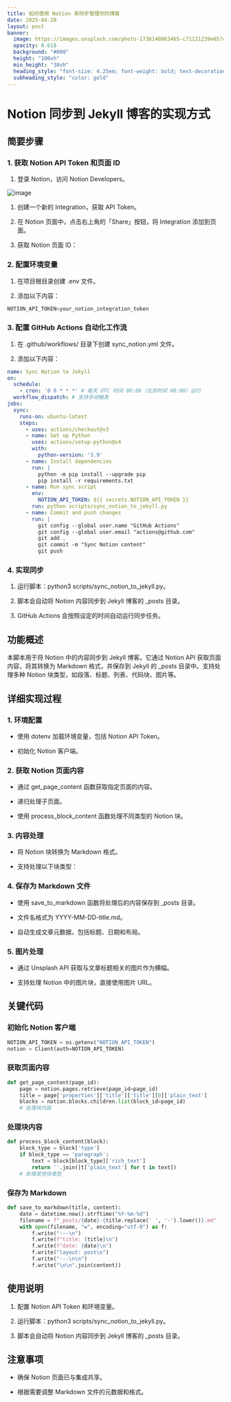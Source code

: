 ```yaml
---
title: 如何使用 Notion 来同步管理你的博客
date: 2025-04-28
layout: post
banner:
  image: https://images.unsplash.com/photo-1736148063465-c71121239e65?crop=entropy&cs=tinysrgb&fit=max&fm=jpg&ixid=M3w2OTIwMzJ8MHwxfHJhbmRvbXx8fHx8fHx8fDE3NDU4NDQ2MDN8&ixlib=rb-4.0.3&q=80&w=1080
  opacity: 0.618
  background: "#000"
  height: "100vh"
  min_height: "38vh"
  heading_style: "font-size: 4.25em; font-weight: bold; text-decoration: underline"
  subheading_style: "color: gold"
---
```


# Notion 同步到 Jekyll 博客的实现方式

## 简要步骤

### 1. 获取 Notion API Token 和页面 ID

1. 登录 Notion，访问 Notion Developers。

![image](https://prod-files-secure.s3.us-west-2.amazonaws.com/a7a0cc5a-89b9-4cda-8686-1fba0ca52f40/d19c1afe-dea5-4312-9333-786b0ba83054/image.png?X-Amz-Algorithm=AWS4-HMAC-SHA256&X-Amz-Content-Sha256=UNSIGNED-PAYLOAD&X-Amz-Credential=ASIAZI2LB466SWIZX337%2F20250428%2Fus-west-2%2Fs3%2Faws4_request&X-Amz-Date=20250428T125003Z&X-Amz-Expires=3600&X-Amz-Security-Token=IQoJb3JpZ2luX2VjEN3%2F%2F%2F%2F%2F%2F%2F%2F%2F%2FwEaCXVzLXdlc3QtMiJHMEUCIAM9PyonNzTEU4Dj5cSIdBg6eHjYEzHe74l9FaOfrEsXAiEA4EhSb%2FQuTXA5cVdINVQbUO0wl%2FYziC%2FOnLdkBbKIHdQq%2FwMIdRAAGgw2Mzc0MjMxODM4MDUiDDMDWOW4%2BcRTy8S4mircA8c0%2B%2FYWiJAHR7DWC7naPuKMC5LRImlWf1ueyr8qPVCP1XwBuUnRFIWzSyCGiKxg9sXRwRUymkIbsR%2BaKzwRWnH8ST59Scq5tpOJ1ALASnRCcdksY89HFJYG8cDFv869129NP2KMyIc%2FjYty0SnBbxKgaica5KCMcw5rWzSfx6DvealqtFTAMFRGpeJc6Zkb3wGNYEKGRU5AQ1x44q2oZrrRyH6Pkdg8Evc9eOgCUXL4jyKBLdYdz6YCkK8dLDnaUyz8BXntxcfRXo%2FxwsCh31TOPmv20Kfc%2FTkh2ahPAXN3XOWO1kR2WsxI9SC9hrQC60QpMyyiuvtj60xOVkkWYEC%2FAl72px8q6%2Fz%2FeSrUnzFRK00e%2B9PPPYtbKUKrXWwVs5edCOHQMOLcHPNOZENciSwp533fGbZv8DGMoohcN%2BtwL%2BlriFUbWpDf%2BmBooLicw5LBPDRutAShW%2F93B%2Fy7g%2FgI0BHo10EOxmTuFGsKghahiR4eg2f7rgVba38BHF6qgRKmToQf8TpIGE20HFKvzUrgYjVglOJzNL3sFAgQhT%2BX4qUIMu9CCarWy8axPIhRF7LtRQynZF%2FfsjGGNaf1d7cJphkuz5VUiGILQUbM0m9J8jwSA22PHN8%2FkkqsMLXkvcAGOqUBHe7CNReyFqJYDlPzSHCHSKuPeRr8u%2F25vcIVa%2B61GWniHpkflccaSwhj%2F0dbqJj2C8Nh0BFGw7NGC7eBZGkLOopzUVgszqTjIiEZ%2FrqngUtWi5rX4nTPh92Khv%2BFo0C92ktIoye5ZvQZDDFk9TlI3KscC60imoTREUMM83B3cX9GKXNxAcHQOnQzoCerV1VoU0E%2ByZ%2BFpvUgzjPu5NlYWUpgyVxF&X-Amz-Signature=763cdbe71fba3c64c84a67c429a834c2ee8012159dbf7a052ed0d2611e151d8b&X-Amz-SignedHeaders=host&x-id=GetObject)

1. 创建一个新的 Integration，获取 API Token。

1. 在 Notion 页面中，点击右上角的「Share」按钮，将 Integration 添加到页面。

1. 获取 Notion 页面 ID：


### 2. 配置环境变量

1. 在项目根目录创建 .env 文件。

1. 添加以下内容：

```javascript
NOTION_API_TOKEN=your_notion_integration_token
```

### 3. 配置 GitHub Actions 自动化工作流

1. 在 .github/workflows/ 目录下创建 sync_notion.yml 文件。

1. 添加以下内容：

```yaml
name: Sync Notion to Jekyll
on:
  schedule:
    - cron: '0 0 * * *' # 每天 UTC 时间 00:00（北京时间 08:00）运行
  workflow_dispatch: # 支持手动触发
jobs:
  sync:
    runs-on: ubuntu-latest
    steps:
      - uses: actions/checkout@v3
      - name: Set up Python
        uses: actions/setup-python@v4
        with:
          python-version: '3.9'
      - name: Install dependencies
        run: |
          python -m pip install --upgrade pip
          pip install -r requirements.txt
      - name: Run sync script
        env:
          NOTION_API_TOKEN: ${{ secrets.NOTION_API_TOKEN }}
        run: python scripts/sync_notion_to_jekyll.py
      - name: Commit and push changes
        run: |
          git config --global user.name "GitHub Actions"
          git config --global user.email "actions@github.com"
          git add .
          git commit -m "Sync Notion content"
          git push
```

### 4. 实现同步

1. 运行脚本：python3 scripts/sync_notion_to_jekyll.py。

1. 脚本会自动将 Notion 内容同步到 Jekyll 博客的 _posts 目录。

1. GitHub Actions 会按照设定的时间自动运行同步任务。

## 功能概述

本脚本用于将 Notion 中的内容同步到 Jekyll 博客。它通过 Notion API 获取页面内容，将其转换为 Markdown 格式，并保存到 Jekyll 的 _posts 目录中。支持处理多种 Notion 块类型，如段落、标题、列表、代码块、图片等。

## 详细实现过程

### 1. 环境配置

- 使用 dotenv 加载环境变量，包括 Notion API Token。

- 初始化 Notion 客户端。

### 2. 获取 Notion 页面内容

- 通过 get_page_content 函数获取指定页面的内容。

- 递归处理子页面。

- 使用 process_block_content 函数处理不同类型的 Notion 块。

### 3. 内容处理

- 将 Notion 块转换为 Markdown 格式。

- 支持处理以下块类型：


### 4. 保存为 Markdown 文件

- 使用 save_to_markdown 函数将处理后的内容保存到 _posts 目录。

- 文件名格式为 YYYY-MM-DD-title.md。

- 自动生成文章元数据，包括标题、日期和布局。

### 5. 图片处理

- 通过 Unsplash API 获取与文章标题相关的图片作为横幅。

- 支持处理 Notion 中的图片块，直接使用图片 URL。

## 关键代码

### 初始化 Notion 客户端

```python
NOTION_API_TOKEN = os.getenv("NOTION_API_TOKEN")
notion = Client(auth=NOTION_API_TOKEN)
```

### 获取页面内容

```python
def get_page_content(page_id):
    page = notion.pages.retrieve(page_id=page_id)
    title = page['properties']['title']['title'][0]['plain_text']
    blocks = notion.blocks.children.list(block_id=page_id)
    # 处理块内容
```

### 处理块内容

```python
def process_block_content(block):
    block_type = block['type']
    if block_type == 'paragraph':
        text = block[block_type]['rich_text']
        return ''.join([t['plain_text'] for t in text])
    # 处理其他块类型
```

### 保存为 Markdown

```python
def save_to_markdown(title, content):
    date = datetime.now().strftime("%Y-%m-%d")
    filename = f"_posts/{date}-{title.replace(' ', '-').lower()}.md"
    with open(filename, "w", encoding="utf-8") as f:
        f.write("---\n")
        f.write(f"title: {title}\n")
        f.write(f"date: {date}\n")
        f.write("layout: post\n")
        f.write("---\n\n")
        f.write("\n\n".join(content))
```

## 使用说明

1. 配置 Notion API Token 和环境变量。

1. 运行脚本：python3 scripts/sync_notion_to_jekyll.py。

1. 脚本会自动将 Notion 内容同步到 Jekyll 博客的 _posts 目录。

## 注意事项

- 确保 Notion 页面已与集成共享。

- 根据需要调整 Markdown 文件的元数据和格式。
